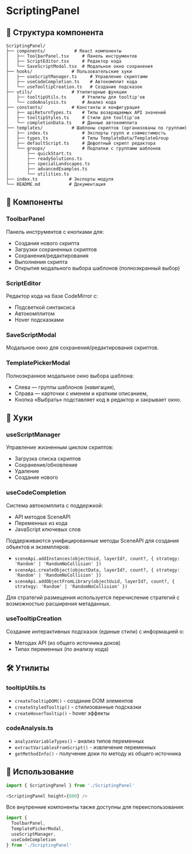 # ScriptingPanel

## 📁 Структура компонента

```
ScriptingPanel/
├── components/           # React компоненты
│   ├── ToolbarPanel.tsx     # Панель инструментов
│   ├── ScriptEditor.tsx     # Редактор кода
│   └── SaveScriptModal.tsx  # Модальное окно сохранения
├── hooks/               # Пользовательские хуки
│   ├── useScriptManager.ts     # Управление скриптами
│   ├── useCodeCompletion.ts    # Автокомплит кода
│   └── useTooltipCreation.ts   # Создание подсказок
├── utils/               # Утилитарные функции
│   ├── tooltipUtils.ts      # Утилиты для tooltip'ов
│   └── codeAnalysis.ts      # Анализ кода
├── constants/           # Константы и конфигурация
│   ├── apiReturnTypes.ts    # Типы возвращаемых API значений
│   ├── tooltipStyles.ts     # Стили для tooltip'ов
│   └── completionData.ts    # Данные автокомплита
├── templates/           # Шаблоны скриптов (организованы по группам)
│   ├── index.ts             # Экспорты групп и совместимость
│   ├── types.ts             # Типы TemplateData/TemplateGroup
│   ├── defaultScript.ts     # Дефолтный скрипт редактора
│   └── groups/              # Подпапки с группами шаблонов
│       ├── quickStart.ts
│       ├── readySolutions.ts
│       ├── specialLandscapes.ts
│       ├── advancedExamples.ts
│       └── utilities.ts
├── index.ts            # Экспорты модуля
└── README.md           # Документация
```

## 🔧 Компоненты

### ToolbarPanel
Панель инструментов с кнопками для:
- Создания нового скрипта
- Загрузки сохраненных скриптов
- Сохранения/редактирования
- Выполнения скрипта
- Открытия модального выбора шаблонов (полноэкранный выбор)

### ScriptEditor
Редактор кода на базе CodeMirror с:
- Подсветкой синтаксиса
- Автокомплитом
- Hover подсказками

### SaveScriptModal
Модальное окно для сохранения/редактирования скриптов.

### TemplatePickerModal
Полноэкранное модальное окно выбора шаблона:
- Слева — группы шаблонов (навигация),
- Справа — карточки с именем и кратким описанием,
- Кнопка «Выбрать» подставляет код в редактор и закрывает окно.

## 🎣 Хуки

### useScriptManager
Управление жизненным циклом скриптов:
- Загрузка списка скриптов
- Сохранение/обновление
- Удаление
- Создание нового

### useCodeCompletion
Система автокомплита с поддержкой:
- API методов SceneAPI
- Переменных из кода
- JavaScript ключевых слов

Поддерживаются унифицированные методы SceneAPI для создания объектов и экземпляров:
- `sceneApi.addInstances(objectUuid, layerId?, count?, { strategy: 'Random' | 'RandomNoCollision' })`
- `sceneApi.createObject(objectData, layerId?, count?, { strategy: 'Random' | 'RandomNoCollision' })`
- `sceneApi.addObjectFromLibrary(objectUuid, layerId?, count?, { strategy: 'Random' | 'RandomNoCollision' })`

Для стратегий размещения используется перечисление стратегий с возможностью расширения метаданных.

### useTooltipCreation
Создание интерактивных подсказок (единые стили) с информацией о:
- Методах API (из общего источника доков)
- Типах переменных (по анализу кода)

## 🛠️ Утилиты

### tooltipUtils.ts
- `createTooltipDOM()` - создание DOM элементов
- `createStyledTooltip()` - стилизованные подсказки
- `createHoverTooltip()` - hover эффекты

### codeAnalysis.ts
- `analyzeVariableTypes()` - анализ типов переменных
- `extractVariablesFromScript()` - извлечение переменных
- `getMethodInfo()` - получение доки по методу из общего источника



## 🚀 Использование

```javascript
import { ScriptingPanel } from './ScriptingPanel'

<ScriptingPanel height={800} />
```

Все внутренние компоненты также доступны для переиспользования:

```javascript
import { 
  ToolbarPanel, 
  TemplatePickerModal,
  useScriptManager, 
  useCodeCompletion 
} from './ScriptingPanel'
```
